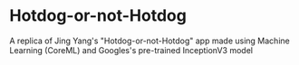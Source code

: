 # Hotdog-or-not-Hotdog

A replica of Jing Yang's "Hotdog-or-not-Hotdog" app made using Machine Learning (CoreML) and Googles's pre-trained InceptionV3 model
